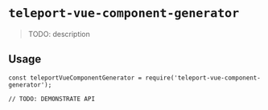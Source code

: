 # `teleport-vue-component-generator`

> TODO: description

## Usage

```
const teleportVueComponentGenerator = require('teleport-vue-component-generator');

// TODO: DEMONSTRATE API
```
